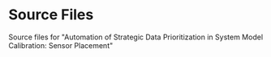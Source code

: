 # Source Files

Source files for "Automation of Strategic Data Prioritization in System Model Calibration: Sensor Placement"
